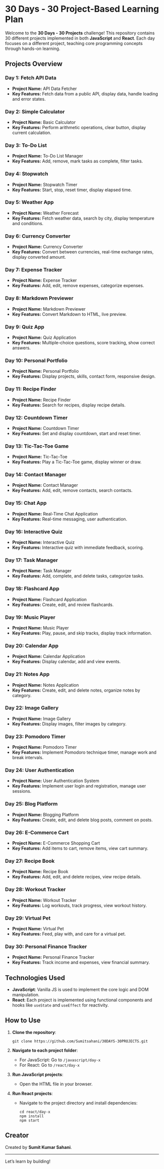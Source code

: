 # 30 Days - 30 Project-Based Learning Plan

Welcome to the **30 Days - 30 Projects** challenge! This repository contains 30 different projects implemented in both **JavaScript** and **React**. Each day focuses on a different project, teaching core programming concepts through hands-on learning.

## Projects Overview

### Day 1: Fetch API Data
- **Project Name:** API Data Fetcher
- **Key Features:** Fetch data from a public API, display data, handle loading and error states.

### Day 2: Simple Calculator
- **Project Name:** Basic Calculator
- **Key Features:** Perform arithmetic operations, clear button, display current calculation.

### Day 3: To-Do List
- **Project Name:** To-Do List Manager
- **Key Features:** Add, remove, mark tasks as complete, filter tasks.

### Day 4: Stopwatch
- **Project Name:** Stopwatch Timer
- **Key Features:** Start, stop, reset timer, display elapsed time.

### Day 5: Weather App
- **Project Name:** Weather Forecast
- **Key Features:** Fetch weather data, search by city, display temperature and conditions.

### Day 6: Currency Converter
- **Project Name:** Currency Converter
- **Key Features:** Convert between currencies, real-time exchange rates, display converted amount.

### Day 7: Expense Tracker
- **Project Name:** Expense Tracker
- **Key Features:** Add, edit, remove expenses, categorize expenses.

### Day 8: Markdown Previewer
- **Project Name:** Markdown Previewer
- **Key Features:** Convert Markdown to HTML, live preview.

### Day 9: Quiz App
- **Project Name:** Quiz Application
- **Key Features:** Multiple-choice questions, score tracking, show correct answers.

### Day 10: Personal Portfolio
- **Project Name:** Personal Portfolio
- **Key Features:** Display projects, skills, contact form, responsive design.

### Day 11: Recipe Finder
- **Project Name:** Recipe Finder
- **Key Features:** Search for recipes, display recipe details.

### Day 12: Countdown Timer
- **Project Name:** Countdown Timer
- **Key Features:** Set and display countdown, start and reset timer.

### Day 13: Tic-Tac-Toe Game
- **Project Name:** Tic-Tac-Toe
- **Key Features:** Play a Tic-Tac-Toe game, display winner or draw.

### Day 14: Contact Manager
- **Project Name:** Contact Manager
- **Key Features:** Add, edit, remove contacts, search contacts.

### Day 15: Chat App
- **Project Name:** Real-Time Chat Application
- **Key Features:** Real-time messaging, user authentication.

### Day 16: Interactive Quiz
- **Project Name:** Interactive Quiz
- **Key Features:** Interactive quiz with immediate feedback, scoring.

### Day 17: Task Manager
- **Project Name:** Task Manager
- **Key Features:** Add, complete, and delete tasks, categorize tasks.

### Day 18: Flashcard App
- **Project Name:** Flashcard Application
- **Key Features:** Create, edit, and review flashcards.

### Day 19: Music Player
- **Project Name:** Music Player
- **Key Features:** Play, pause, and skip tracks, display track information.

### Day 20: Calendar App
- **Project Name:** Calendar Application
- **Key Features:** Display calendar, add and view events.

### Day 21: Notes App
- **Project Name:** Notes Application
- **Key Features:** Create, edit, and delete notes, organize notes by category.

### Day 22: Image Gallery
- **Project Name:** Image Gallery
- **Key Features:** Display images, filter images by category.

### Day 23: Pomodoro Timer
- **Project Name:** Pomodoro Timer
- **Key Features:** Implement Pomodoro technique timer, manage work and break intervals.

### Day 24: User Authentication
- **Project Name:** User Authentication System
- **Key Features:** Implement user login and registration, manage user sessions.

### Day 25: Blog Platform
- **Project Name:** Blogging Platform
- **Key Features:** Create, edit, and delete blog posts, comment on posts.

### Day 26: E-Commerce Cart
- **Project Name:** E-Commerce Shopping Cart
- **Key Features:** Add items to cart, remove items, view cart summary.

### Day 27: Recipe Book
- **Project Name:** Recipe Book
- **Key Features:** Add, edit, and delete recipes, view recipe details.

### Day 28: Workout Tracker
- **Project Name:** Workout Tracker
- **Key Features:** Log workouts, track progress, view workout history.

### Day 29: Virtual Pet
- **Project Name:** Virtual Pet
- **Key Features:** Feed, play with, and care for a virtual pet.

### Day 30: Personal Finance Tracker
- **Project Name:** Personal Finance Tracker
- **Key Features:** Track income and expenses, view financial summary.

## Technologies Used

- **JavaScript**: Vanilla JS is used to implement the core logic and DOM manipulation.
- **React**: Each project is implemented using functional components and hooks like `useState` and `useEffect` for reactivity.

## How to Use

1. **Clone the repository**:
   ```
   git clone https://github.com/Sumitsahani/30DAYS-30PROJECTS.git
   ```

2. **Navigate to each project folder**:
   - For JavaScript: Go to `/javascript/day-x`
   - For React: Go to `/react/day-x`

3. **Run JavaScript projects**:
   - Open the HTML file in your browser.

4. **Run React projects**:
   - Navigate to the project directory and install dependencies:
     ```
     cd react/day-x
     npm install
     npm start
     ```

## Creator

Created by **Sumit Kumar Sahani**.

---

Let’s learn by building!

```